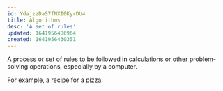 ```yaml
---
id: YdajzzDaS7fNXI0KyrDU4
title: Algorithms
desc: 'A set of rules'
updated: 1641956486964
created: 1641956430351
---
```


A process or set of rules to be followed in calculations or other problem-solving operations, especially by a computer.

For example, a recipe for a pizza.
